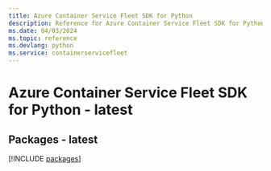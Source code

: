 ```yaml
---
title: Azure Container Service Fleet SDK for Python
description: Reference for Azure Container Service Fleet SDK for Python
ms.date: 04/03/2024
ms.topic: reference
ms.devlang: python
ms.service: containerservicefleet
---
```

# Azure Container Service Fleet SDK for Python - latest
## Packages - latest
[!INCLUDE [packages](container-service-fleet-index.md)]